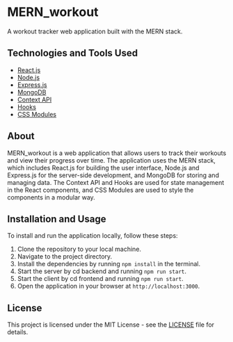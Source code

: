 # MERN_workout

A workout tracker web application built with the MERN stack.

## Technologies and Tools Used

- [React.js](https://reactjs.org/)
- [Node.js](https://nodejs.org/)
- [Express.js](https://expressjs.com/)
- [MongoDB](https://www.mongodb.com/)
- [Context API](https://reactjs.org/docs/context.html)
- [Hooks](https://reactjs.org/docs/hooks-intro.html)
- [CSS Modules](https://github.com/css-modules/css-modules)

## About

MERN_workout is a web application that allows users to track their workouts and view their progress over time. The application uses the MERN stack, which includes React.js for building the user interface, Node.js and Express.js for the server-side development, and MongoDB for storing and managing data. The Context API and Hooks are used for state management in the React components, and CSS Modules are used to style the components in a modular way.

## Installation and Usage

To install and run the application locally, follow these steps:

1. Clone the repository to your local machine.
2. Navigate to the project directory.
3. Install the dependencies by running `npm install` in the terminal.
4. Start the server by cd backend and running `npm run start`.
5. Start the client by cd frontend and running `npm run start`.
6. Open the application in your browser at `http://localhost:3000`.

## License

This project is licensed under the MIT License - see the [LICENSE](LICENSE) file for details.
